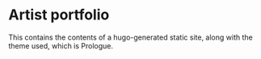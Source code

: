 # Artist portfolio

This contains the contents of a hugo-generated static site, along with the theme used, which is Prologue.
